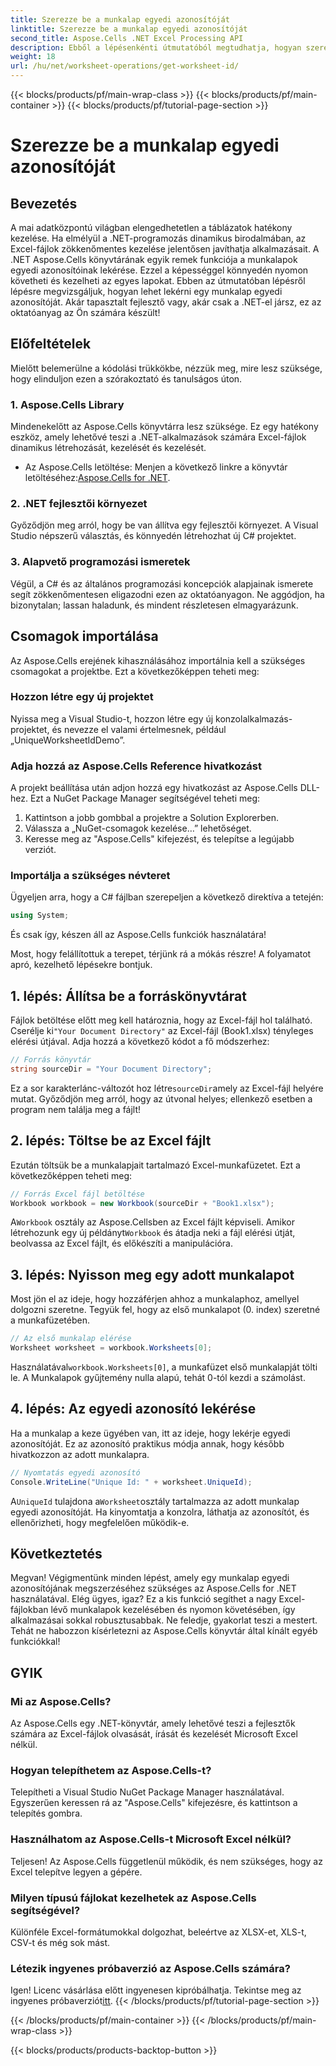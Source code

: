 ```yaml
---
title: Szerezze be a munkalap egyedi azonosítóját
linktitle: Szerezze be a munkalap egyedi azonosítóját
second_title: Aspose.Cells .NET Excel Processing API
description: Ebből a lépésenkénti útmutatóból megtudhatja, hogyan szerezheti be egy munkalap egyedi azonosítóját az Aspose.Cells for .NET használatával. Hatékonyabban kezelheti táblázatait.
weight: 18
url: /hu/net/worksheet-operations/get-worksheet-id/
---
```


{{< blocks/products/pf/main-wrap-class >}}
{{< blocks/products/pf/main-container >}}
{{< blocks/products/pf/tutorial-page-section >}}

# Szerezze be a munkalap egyedi azonosítóját

## Bevezetés
A mai adatközpontú világban elengedhetetlen a táblázatok hatékony kezelése. Ha elmélyül a .NET-programozás dinamikus birodalmában, az Excel-fájlok zökkenőmentes kezelése jelentősen javíthatja alkalmazásait. A .NET Aspose.Cells könyvtárának egyik remek funkciója a munkalapok egyedi azonosítóinak lekérése. Ezzel a képességgel könnyedén nyomon követheti és kezelheti az egyes lapokat. Ebben az útmutatóban lépésről lépésre megvizsgáljuk, hogyan lehet lekérni egy munkalap egyedi azonosítóját. Akár tapasztalt fejlesztő vagy, akár csak a .NET-el jársz, ez az oktatóanyag az Ön számára készült!
## Előfeltételek
Mielőtt belemerülne a kódolási trükkökbe, nézzük meg, mire lesz szüksége, hogy elinduljon ezen a szórakoztató és tanulságos úton.
### 1. Aspose.Cells Library
Mindenekelőtt az Aspose.Cells könyvtárra lesz szüksége. Ez egy hatékony eszköz, amely lehetővé teszi a .NET-alkalmazások számára Excel-fájlok dinamikus létrehozását, kezelését és kezelését. 
-  Az Aspose.Cells letöltése: Menjen a következő linkre a könyvtár letöltéséhez:[Aspose.Cells for .NET](https://releases.aspose.com/cells/net/).
### 2. .NET fejlesztői környezet
Győződjön meg arról, hogy be van állítva egy fejlesztői környezet. A Visual Studio népszerű választás, és könnyedén létrehozhat új C# projektet.
### 3. Alapvető programozási ismeretek
Végül, a C# és az általános programozási koncepciók alapjainak ismerete segít zökkenőmentesen eligazodni ezen az oktatóanyagon. Ne aggódjon, ha bizonytalan; lassan haladunk, és mindent részletesen elmagyarázunk.
## Csomagok importálása
Az Aspose.Cells erejének kihasználásához importálnia kell a szükséges csomagokat a projektbe. Ezt a következőképpen teheti meg:
### Hozzon létre egy új projektet
Nyissa meg a Visual Studio-t, hozzon létre egy új konzolalkalmazás-projektet, és nevezze el valami értelmesnek, például „UniqueWorksheetIdDemo”.
### Adja hozzá az Aspose.Cells Reference hivatkozást
A projekt beállítása után adjon hozzá egy hivatkozást az Aspose.Cells DLL-hez. Ezt a NuGet Package Manager segítségével teheti meg:
1. Kattintson a jobb gombbal a projektre a Solution Explorerben.
2. Válassza a „NuGet-csomagok kezelése…” lehetőséget.
3. Keresse meg az "Aspose.Cells" kifejezést, és telepítse a legújabb verziót.
### Importálja a szükséges névteret
Ügyeljen arra, hogy a C# fájlban szerepeljen a következő direktíva a tetején:
```csharp
using System;
```
És csak így, készen áll az Aspose.Cells funkciók használatára!

Most, hogy felállítottuk a terepet, térjünk rá a mókás részre! A folyamatot apró, kezelhető lépésekre bontjuk.
## 1. lépés: Állítsa be a forráskönyvtárat
 Fájlok betöltése előtt meg kell határoznia, hogy az Excel-fájl hol található. Cserélje ki`"Your Document Directory"` az Excel-fájl (Book1.xlsx) tényleges elérési útjával.
Adja hozzá a következő kódot a fő módszerhez:
```csharp
// Forrás könyvtár
string sourceDir = "Your Document Directory";
```
 Ez a sor karakterlánc-változót hoz létre`sourceDir`amely az Excel-fájl helyére mutat. Győződjön meg arról, hogy az útvonal helyes; ellenkező esetben a program nem találja meg a fájlt!
## 2. lépés: Töltse be az Excel fájlt
Ezután töltsük be a munkalapjait tartalmazó Excel-munkafüzetet. Ezt a következőképpen teheti meg:
```csharp
// Forrás Excel fájl betöltése
Workbook workbook = new Workbook(sourceDir + "Book1.xlsx");
```
 A`Workbook` osztály az Aspose.Cellsben az Excel fájlt képviseli. Amikor létrehozunk egy új példányt`Workbook` és átadja neki a fájl elérési útját, beolvassa az Excel fájlt, és előkészíti a manipulációra.
## 3. lépés: Nyisson meg egy adott munkalapot
Most jön el az ideje, hogy hozzáférjen ahhoz a munkalaphoz, amellyel dolgozni szeretne. Tegyük fel, hogy az első munkalapot (0. index) szeretné a munkafüzetében.
```csharp
// Az első munkalap elérése
Worksheet worksheet = workbook.Worksheets[0];
```
 Használatával`workbook.Worksheets[0]`, a munkafüzet első munkalapját tölti le. A Munkalapok gyűjtemény nulla alapú, tehát 0-tól kezdi a számolást.
## 4. lépés: Az egyedi azonosító lekérése
Ha a munkalap a keze ügyében van, itt az ideje, hogy lekérje egyedi azonosítóját. Ez az azonosító praktikus módja annak, hogy később hivatkozzon az adott munkalapra.
```csharp
// Nyomtatás egyedi azonosító
Console.WriteLine("Unique Id: " + worksheet.UniqueId);
```
 A`UniqueId` tulajdona a`Worksheet`osztály tartalmazza az adott munkalap egyedi azonosítóját. Ha kinyomtatja a konzolra, láthatja az azonosítót, és ellenőrizheti, hogy megfelelően működik-e. 
## Következtetés
Megvan! Végigmentünk minden lépést, amely egy munkalap egyedi azonosítójának megszerzéséhez szükséges az Aspose.Cells for .NET használatával. Elég ügyes, igaz? Ez a kis funkció segíthet a nagy Excel-fájlokban lévő munkalapok kezelésében és nyomon követésében, így alkalmazásai sokkal robusztusabbak. Ne feledje, gyakorlat teszi a mestert. Tehát ne habozzon kísérletezni az Aspose.Cells könyvtár által kínált egyéb funkciókkal!
## GYIK
### Mi az Aspose.Cells?
Az Aspose.Cells egy .NET-könyvtár, amely lehetővé teszi a fejlesztők számára az Excel-fájlok olvasását, írását és kezelését Microsoft Excel nélkül.
### Hogyan telepíthetem az Aspose.Cells-t?
Telepítheti a Visual Studio NuGet Package Manager használatával. Egyszerűen keressen rá az "Aspose.Cells" kifejezésre, és kattintson a telepítés gombra.
### Használhatom az Aspose.Cells-t Microsoft Excel nélkül?
Teljesen! Az Aspose.Cells függetlenül működik, és nem szükséges, hogy az Excel telepítve legyen a gépére.
### Milyen típusú fájlokat kezelhetek az Aspose.Cells segítségével?
Különféle Excel-formátumokkal dolgozhat, beleértve az XLSX-et, XLS-t, CSV-t és még sok mást.
### Létezik ingyenes próbaverzió az Aspose.Cells számára?
 Igen! Licenc vásárlása előtt ingyenesen kipróbálhatja. Tekintse meg az ingyenes próbaverziót[itt](https://releases.aspose.com/).
{{< /blocks/products/pf/tutorial-page-section >}}

{{< /blocks/products/pf/main-container >}}
{{< /blocks/products/pf/main-wrap-class >}}

{{< blocks/products/products-backtop-button >}}
